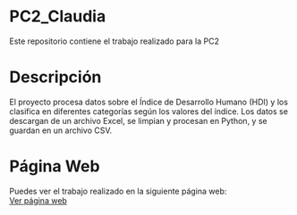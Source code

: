 # PC2_Claudia

Este repositorio contiene el trabajo realizado para la PC2

# Descripción

El proyecto procesa datos sobre el Índice de Desarrollo Humano (HDI) y los clasifica en diferentes categorías según los valores del índice. Los datos se descargan de un archivo Excel, se limpian y procesan en Python, y se guardan en un archivo CSV.

# Página Web

Puedes ver el trabajo realizado en la siguiente página web:  
[Ver página web](https://tu-usuario.github.io/PC2_Claudia/)
